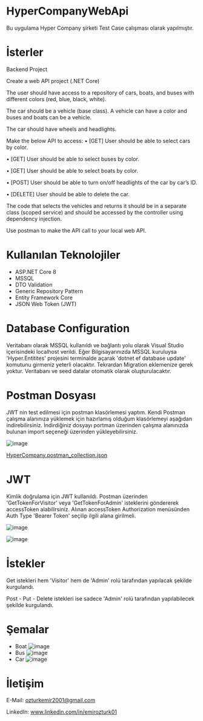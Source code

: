 # HyperCompanyWebApi
Bu uygulama Hyper Company şirketi Test Case çalışması olarak yapılmıştır.
# İsterler
Backend Project

Create a web API project (.NET Core)

The user should have access to a repository of cars, boats, and buses with different colors (red, blue, black, white). 

The car should be a vehicle (base class). A vehicle can have a color and buses and boats can be a vehicle. 

The car should have wheels and headlights. 

Make the below API to access:
• [GET] User should be able to select cars by color.

• [GET] User should be able to select buses by color.

• [GET] User should be able to select boats by color.

• [POST] User should be able to turn on/off headlights of the car by car’s ID.

• [DELETE] User should be able to delete the car. 

The code that selects the vehicles and returns it should be in a separate class (scoped service) and should be accessed by the controller using dependency injection. 

Use postman to make the API call to your local web API. 

# Kullanılan Teknolojiler
- ASP.NET Core 8
- MSSQL
- DTO Validation
- Generic Repository Pattern
- Entity Framework Core
- JSON Web Token (JWT)

# Database Configuration
Veritabanı olarak MSSQL kullanıldı ve bağlantı yolu olarak Visual Studio içerisindeki localhost verildi. Eğer Bilgisayarınızda MSSQL kuruluysa 'Hyper.Entitites' projesini terminalde açarak 'dotnet ef database update' komutunu girmeniz yeterli olacaktır. Tekrardan Migration eklemenize gerek yoktur. Veritabanı ve seed datalar otomatik olarak oluşturulacaktır.

# Postman Dosyası
JWT nin test edilmesi için postman klasörlemesi yaptım. Kendi Postman çalışma alanınıza yüklemek için hazırlamış olduğum klasörlemeyi aşağıdan indirebilirsiniz. İndirdiğiniz dosyayı portman üzerinden çalışma alanınızda bulunan import seçeneği üzerinden yükleyebilirsiniz.

![image](https://github.com/user-attachments/assets/048614cd-27a6-4fe4-9ab1-1e4433738273)

[HyperCompany.postman_collection.json](https://github.com/user-attachments/files/16830446/HyperCompany.postman_collection.json)

# JWT
Kimlik doğrulama için JWT kullanıldı. Postman üzerinden 'GetTokenForVisitor' veya 'GetTokenForAdmin' isteklerini göndererek accessToken alabilirsiniz. Alınan accessToken Authorization menüsünden Auth Type 'Bearer Token' seçilip ilgili alana girilmeli.

![image](https://github.com/user-attachments/assets/833c9602-5f0a-47c9-a08b-b37c8479fed2)

![image](https://github.com/user-attachments/assets/96363486-78c0-4d81-b639-f79e2cd7a597)

# İstekler
Get istekleri hem 'Visitor' hem de 'Admin' rolü tarafından yapılacak şekilde kurgulandı.

Post - Put - Delete istekleri ise sadece 'Admin' rolü tarafından yapılabilecek şekilde kurgulandı.
# Şemalar
- Boat
   ![image](https://github.com/user-attachments/assets/c0118dff-46ec-4e0c-a174-34d919551a28)
- Bus
  ![image](https://github.com/user-attachments/assets/ced664bb-5446-4dae-b20d-97020f999670)
- Car
  ![image](https://github.com/user-attachments/assets/df2f181d-b8e4-49d2-bd95-d3f98dc4e596)


# İletişim

E-Mail: ozturkemir2001@gmail.com

LinkedIn: www.linkedin.com/in/emirozturk01
